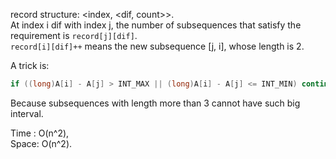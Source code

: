 record structure: <index, <dif, count>>.  
At index i dif with index j, the number of subsequences that satisfy the requirement is `record[j][dif]`.  
`record[i][dif]++` means the new subsequence [j, i], whose length is 2.

A trick is:  
```C++
if ((long)A[i] - A[j] > INT_MAX || (long)A[i] - A[j] <= INT_MIN) continue;
```
Because subsequences with length more than 3 cannot have such big interval.

Time : O(n^2),  
Space: O(n^2).